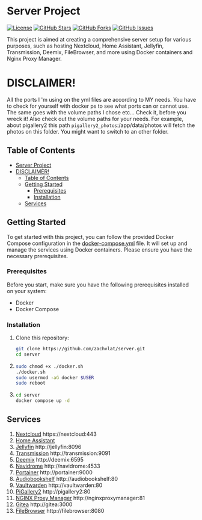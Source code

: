 # Server Project

[![License](https://img.shields.io/badge/license-GNUv3-blue.svg)](LICENSE)
[![GitHub Stars](https://img.shields.io/github/stars/zachvlat/server.svg)](https://github.com/zachvlat/server/stargazers)
[![GitHub Forks](https://img.shields.io/github/forks/zachvlat/server.svg)](https://github.com/zachvlat/server/network)
[![GitHub Issues](https://img.shields.io/github/issues/zachvlat/server.svg)](https://github.com/zachvlat/server/issues)

This project is aimed at creating a comprehensive server setup for various purposes, such as hosting Nextcloud, Home Assistant, Jellyfin, Transmission, Deemix, FileBrowser, and more using Docker containers and Nginx Proxy Manager.

# DISCLAIMER!
All the ports I 'm using on the yml files are according to MY needs. You have to check for yourself with docker ps to see what ports can or cannot use. The same goes with the volume paths I chose etc... Check it, before you wreck it!
Also check out the volume paths for your needs. For example, about pigallery2 this path `pigallery2_photos`:/app/data/photos will fetch the photos on this folder. You might want to switch to an other folder.

## Table of Contents
- [Server Project](#server-project)
- [DISCLAIMER!](#disclaimer)
  - [Table of Contents](#table-of-contents)
  - [Getting Started](#getting-started)
    - [Prerequisites](#prerequisites)
    - [Installation](#installation)
  - [Services](#services)

## Getting Started

To get started with this project, you can follow the provided Docker Compose configuration in the [docker-compose.yml](docker-compose.yml) file. It will set up and manage the services using Docker containers. Please ensure you have the necessary prerequisites.

### Prerequisites

Before you start, make sure you have the following prerequisites installed on your system:

- Docker
- Docker Compose

### Installation

1. Clone this repository:

   ```bash
   git clone https://github.com/zachvlat/server.git
   cd server
   ```

2. ```bash
   sudo chmod +x ./docker.sh
   ./docker.sh
   sudo usermod -aG docker $USER
   sudo reboot
   ```

3. ```bash
   cd server
   docker compose up -d
   ```

## Services

1.  [Nextcloud](https://nextcloud.com) https://nextcloud:443
2.  [Home Assistant](https://www.home-assistant.io)
3.  [Jellyfin](https://jellyfin.org) http://jellyfin:8096
4.  [Transmission](https://transmissionbt.com) http://transmission:9091
5.  [Deemix](https://deemix.app) http://deemix:6595
6.  [Navidrome](https://www.navidrome.org) http://navidrome:4533
7.  [Portainer](https://www.portainer.io) http://portainer:9000
8.  [Audiobookshelf](https://github.com/Synthetica9/Audiobookshelf) http://audiobookshelf:80
9.  [Vaultwarden](https://github.com/dani-garcia/vaultwarden) http://vaultwarden:80
10. [PiGallery2](https://bpatrik.github.io/pigallery2) http://pigallery2:80
11. [NGINX Proxy Manager](https://nginxproxymanager.com) http://nginxproxymanager:81
12. [Gitea](https://about.gitea.com/) http://gitea:3000
13. [FileBrowser](https://filebrowser.org) http://filebrowser:8080
